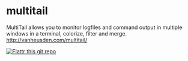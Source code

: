 multitail
=========

MultiTail allows you to monitor logfiles and command output in multiple windows in a terminal, colorize, filter and merge. http://vanheusden.com/multitail/


[![Flattr this git repo](http://api.flattr.com/button/flattr-badge-large.png)](https://flattr.com/submit/auto?user_id=flok&url=https://github.com/flok99/multitail&title=multitail&language=&tags=github&category=software)
